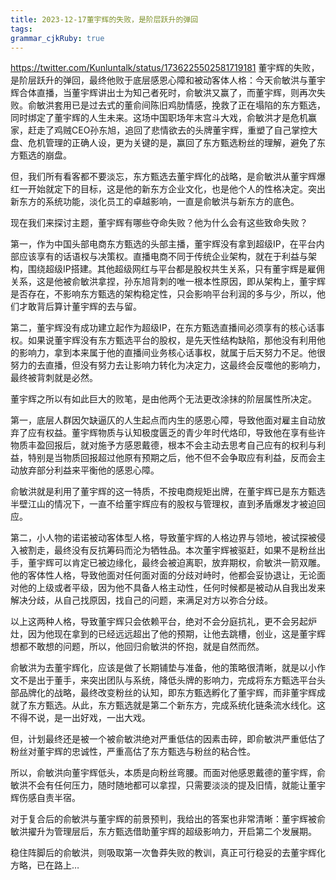 ```yaml
---
title: 2023-12-17董宇辉的失败，是阶层跃升的弹回
tags: 
grammar_cjkRuby: true
---
```


https://twitter.com/Kunluntalk/status/1736225502581719181
董宇辉的失败，是阶层跃升的弹回，最终他败于底层感恩心障和被动客体人格：今天俞敏洪与董宇辉合体直播，当董宇辉讲出士为知己者死时，俞敏洪又赢了，而董宇辉，则再次失败。俞敏洪套用已是过去式的董俞间陈旧鸡肋情感，挽救了正在塌陷的东方甄选，同时绑定了董宇辉的人生未来。这场中国职场年末宫斗大戏，俞敏洪才是危机赢家，赶走了鸡贼CEO孙东旭，追回了悲情欲去的头牌董宇辉，重塑了自己掌控大盘、危机管理的正确人设，更为关键的是，赢回了东方甄选粉丝的理解，避免了东方甄选的崩盘。

但，我们所有看客都不要淡忘，东方甄选去董宇辉化的战略，是俞敏洪从董宇辉爆红一开始就定下的目标，这是他的新东方企业文化，也是他个人的性格决定。突出新东方的系统功能，淡化员工的卓越影响，一直是俞敏洪与新东方的底色。

现在我们来探讨主题，董宇辉有哪些夺命失败？他为什么会有这些致命失败？

第一，作为中国头部电商东方甄选的头部主播，董宇辉没有拿到超级IP，在平台内部应该享有的话语权与决策权。直播电商不同于传统企业架构，就在于利益与架构，围绕超级IP搭建。其他超级网红与平台都是股权共生关系，只有董宇辉是雇佣关系，这是他被俞敏洪拿捏，孙东旭背刺的唯一根本性原因，即从架构上，董宇辉是否存在，不影响东方甄选的架构稳定性，只会影响平台利润的多与少，所以，他们才敢背后算计董宇辉的去与留。

第二，董宇辉没有成功建立起作为超级IP，在东方甄选直播间必须享有的核心话事权。如果说董宇辉没有东方甄选平台的股权，是先天性结构缺陷，那他没有利用他的影响力，拿到本来属于他的直播间业务核心话事权，就属于后天努力不足。他很努力的去直播，但没有努力去让影响力转化为决定力，这最终会反噬他的影响力，最终被背刺就是必然。

董宇辉之所以有如此巨大的败笔，是由他两个无法更改涂抹的阶层属性所决定。

第一，底层人群因欠缺逼仄的人生起点而内生的感恩心障，导致他面对雇主自动放弃了应有权益。董宇辉物质与认知极度匮乏的青少年时代烙印，导致他在享有些许物质丰盈回报后，就对施予方感恩戴德，根本不会主动去思考自己应有的权利与利益，特别是当物质回报超过他原有预期之后，他不但不会争取应有利益，反而会主动放弃部分利益来平衡他的感恩心障。

俞敏洪就是利用了董宇辉的这一特质，不按电商规矩出牌，在董宇辉已是东方甄选半壁江山的情况下，一直不给董宇辉应有的股权与管理权，直到矛盾爆发才被迫回应。

第二，小人物的诺诺被动客体型人格，导致董宇辉的人格边界与领地，被试探被侵入被割走，最终没有反抗筹码而沦为牺牲品。本次董宇辉被驱赶，如果不是粉丝出手，董宇辉可以肯定已被边缘化，最终会被迫离职，放弃期权，俞敏洪一箭双雕。他的客体性人格，导致他面对任何面对面的分歧对峙时，他都会妥协退让，无论面对他的上级或者平级，因为他不具备人格主动性，任何时候都是被动从自我出发来解决分歧，从自己找原因，找自己的问题，来满足对方以弥合分歧。

以上这两种人格，导致董宇辉只会依赖平台，绝对不会分庭抗礼，更不会另起炉灶，因为他现在拿到的已经远远超出了他的预期，让他去跳槽，创业，这是董宇辉想都不敢想的问题，所以，他回归俞敏洪的怀抱，就是自然而然。

俞敏洪为去董宇辉化，应该是做了长期铺垫与准备，他的策略很清晰，就是以小作文不是出于董手，来突出团队与系统，降低头牌的影响力，完成将东方甄选平台头部品牌化的战略，最终改变粉丝的认知，即东方甄选孵化了董宇辉，而非董宇辉成就了东方甄选。从此，东方甄选就是第二个新东方，完成系统化链条流水线化。这不得不说，是一出好戏，一出大戏。

但，计划最终还是被一个被俞敏洪绝对严重低估的因素击碎，即俞敏洪严重低估了粉丝对董宇辉的忠诚性，严重高估了东方甄选与粉丝的粘合性。

所以，俞敏洪向董宇辉低头，本质是向粉丝弯腰。而面对他感恩戴德的董宇辉，俞敏洪不会有任何压力，随时随地都可以拿捏，只需要淡淡的提及旧情，就能让董宇辉伤感自责半宿。

对于复合后的俞敏洪与董宇辉的前景预判，我给出的答案也非常清晰：董宇辉被俞敏洪擢升为管理层后，东方甄选借助董宇辉的超级影响力，开启第二个发展期。

稳住阵脚后的俞敏洪，则吸取第一次鲁莽失败的教训，真正可行稳妥的去董宇辉化方略，已在路上…